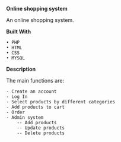 **Online shopping system**

  An online shopping system.
  
**Built With**

    • PHP
    • HTML
    • CSS
    • MYSQL
  
**Description**

  The main functions are:
  
    - Create an account
    - Log In
    - Select products by different categories
    - Add products to cart
    - Order
    - Admin system
        -- Add products
        -- Update products
        -- Delete products
